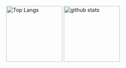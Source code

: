 <p align="left"> 
  <img alt="Top Langs" height="150px" src="https://github-readme-stats.vercel.app/api/top-langs/?username=HamadaTomoki&layout=compact&show_icons=true&theme=onedark" />
  <img alt="github stats" height="150px" src="https://github-readme-stats.vercel.app/api?username=HamadaTomoki&theme=onedark&show_icons=ture" />
</p>

